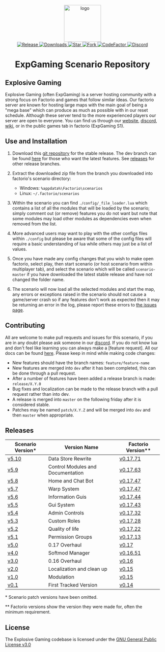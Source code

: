 <p align="center">
  <img alt="logo" src="https://avatars2.githubusercontent.com/u/39745392?s=200&v=4" width="120">
  <br>
  <a href="https://github.com/explosivegaming/scenario/tags">
    <img src="https://img.shields.io/github/tag/explosivegaming/scenario.svg?label=Release" alt="Release">
  </a>
  <a href="https://github.com/explosivegaming/scenario/archive/master.zip">
    <img src="https://img.shields.io/github/downloads/explosivegaming/scenario/total.svg?label=Downloads" alt="Downloads">
  </a>
  <a href="https://github.com/explosivegaming/scenario/stargazers">
    <img src="https://img.shields.io/github/stars/explosivegaming/scenario.svg?label=Stars" alt="Star">
  </a>
  <a href="http://github.com/explosivegaming/scenario/fork">
    <img src="https://img.shields.io/github/forks/explosivegaming/scenario.svg?label=Forks" alt="Fork">
  </a>
  <a href="https://www.codefactor.io/repository/github/explosivegaming/scenario">
    <img src="https://www.codefactor.io/repository/github/explosivegaming/scenario/badge" alt="CodeFactor">
  </a>
  <a href="https://discord.explosivegaming.nl">
    <img src="https://discordapp.com/api/guilds/260843215836545025/widget.png?style=shield" alt="Discord">
  </a>
</p>
<h1 align="center">ExpGaming Scenario Repository</h2>

## Explosive Gaming

Explosive Gaming (often ExpGaming) is a server hosting community with a strong focus on Factorio and games that follow similar ideas. Our factorio server are known for hosting large maps with the main goal of being a "mega base" which can produce as much as possible with in our reset schedule. Although these server tend to the more experienced players our server are open to everyone. You can find us through our [website], [discord], [wiki], or in the public games tab in factorio (ExpGaming S1).

## Use and Installation

1) Download this [git repository](https://github.com/explosivegaming/scenario/archive/master.zip) for the stable release. The dev branch can be found [here](https://github.com/explosivegaming/scenario/archive/dev.zip) for those who want the latest features. See [releases](#releases) for other release branches.

2) Extract the downloaded zip file from the branch you downloaded into factorio's scenario directory:
    * Windows: `%appdata%\Factorio\scenarios`
    * Linux: `~/.factorio/scenarios`

3) Within the scenario you can find `./config/_file_loader.lua` which contains a list of all the modules that will be loaded by the scenario; simply comment out (or remove) features you do not want but note that some modules may load other modules as dependencies even when removed from the list.

4) More advanced users may want to play with the other configs files within `./config` but please be aware that some of the config files will require a basic understanding of lua while others may just be a list of values.

5) Once you have made any config changes that you wish to make open factorio, select play, then start scenario (or host scenario from within multiplayer tab), and select the scenario which will be called `scenario-master` if you have downloaded the latest stable release and have not changed the folder name.

6) The scenario will now load all the selected modules and start the map, any errors or exceptions raised in the scenario should not cause a game/server crash so if any features don't work as expected then it may be returning an error in the log, please report these errors to [the issues page](issues).

## Contributing

All are welcome to make pull requests and issues for this scenario, if you are in any doubt please ask someone in our [discord]. If you do not know lua and don't feel like learning you can always make a [feature request]. All our docs can be found [here][docs]. Please keep in mind while making code changes:

* New features should have the branch names: `feature/feature-name`
* New features are merged into `dev` after it has been completed, this can be done through a pull request.
* After a number of features have been added a release branch is made: `release/X.Y.0`
* Bug fixes and localization can be made to the release branch with a pull request rather than into dev.
* A release is merged into `master` on the following friday after it is considered stable.
* Patches may be named `patch/X.Y.Z` and will be merged into `dev` and then `master` when appropriate.

## Releases

| Scenario Version* | Version Name | Factorio Version** |
|---|---|---|
| [v5.10][s5.10] | Data Store Rewrite | [v0.17.71][f0.17.71] |
| [v5.9][s5.9] | Control Modules and Documentation | [v0.17.63][f0.17.63] |
| [v5.8][s5.8] | Home and Chat Bot | [v0.17.47][f0.17.49] |
| [v5.7][s5.7] | Warp System | [v0.17.47][f0.17.47] |
| [v5.6][s5.6] | Information Guis | [v0.17.44][f0.17.44] |
| [v5.5][s5.5] | Gui System | [v0.17.43][f0.17.43] |
| [v5.4][s5.4] | Admin Controls | [v0.17.32][f0.17.32] |
| [v5.3][s5.3] | Custom Roles | [v0.17.28][f0.17.28] |
| [v5.2][s5.2] | Quality of life | [v0.17.22][f0.17.22] |
| [v5.1][s5.1] | Permission Groups | [v0.17.13][f0.17.13] |
| [v5.0][s5.0] | 0.17 Overhaul| [v0.17][f0.17.9] |
| [v4.0][s4.0] | Softmod Manager | [v0.16.51][f0.16.51] |
| [v3.0][s3.0] | 0.16 Overhaul | [v0.16][f0.16] |
| [v2.0][s2.0] | Localization and clean up | [v0.15][f0.15] |
| [v1.0][s1.0] | Modulation | [v0.15][f0.15] |
| [v0.1][s0.1] | First Tracked Version | [v0.14][f0.14] |

\* Scenario patch versions have been omitted.

\*\* Factorio versions show the version they were made for, often the minimum requirement.

[s5.10]: https://github.com/explosivegaming/scenario/releases/tag/5.10.0
[s5.9]: https://github.com/explosivegaming/scenario/releases/tag/5.9.0
[s5.8]: https://github.com/explosivegaming/scenario/releases/tag/5.8.0
[s5.7]: https://github.com/explosivegaming/scenario/releases/tag/5.7.0
[s5.6]: https://github.com/explosivegaming/scenario/releases/tag/5.6.0
[s5.5]: https://github.com/explosivegaming/scenario/releases/tag/5.5.0
[s5.4]: https://github.com/explosivegaming/scenario/releases/tag/5.4.0
[s5.3]: https://github.com/explosivegaming/scenario/releases/tag/5.3.0
[s5.2]: https://github.com/explosivegaming/scenario/releases/tag/5.2.0
[s5.1]: https://github.com/explosivegaming/scenario/releases/tag/5.1.0
[s5.0]: https://github.com/explosivegaming/scenario/releases/tag/5.0.0
[s4.0]: https://github.com/explosivegaming/scenario/releases/tag/v4.0
[s3.0]: https://github.com/explosivegaming/scenario/releases/tag/v3.0
[s2.0]: https://github.com/explosivegaming/scenario/releases/tag/v2.0
[s1.0]: https://github.com/explosivegaming/scenario/releases/tag/v1.0
[s0.1]: https://github.com/explosivegaming/scenario/releases/tag/v0.1

[f0.17.71]: https://wiki.factorio.com/Version_history/0.17.0#0.17.71
[f0.17.63]: https://wiki.factorio.com/Version_history/0.17.0#0.17.63
[f0.17.49]: https://wiki.factorio.com/Version_history/0.17.0#0.17.49
[f0.17.47]: https://wiki.factorio.com/Version_history/0.17.0#0.17.47
[f0.17.44]: https://wiki.factorio.com/Version_history/0.17.0#0.17.44
[f0.17.43]: https://wiki.factorio.com/Version_history/0.17.0#0.17.43
[f0.17.32]: https://wiki.factorio.com/Version_history/0.17.0#0.17.32
[f0.17.28]: https://wiki.factorio.com/Version_history/0.17.0#0.17.28
[f0.17.22]: https://wiki.factorio.com/Version_history/0.17.0#0.17.22
[f0.17.13]: https://wiki.factorio.com/Version_history/0.17.0#0.17.13
[f0.17.9]: https://wiki.factorio.com/Version_history/0.17.0#0.17.9
[f0.16.51]: https://wiki.factorio.com/Version_history/0.16.0#0.16.51
[f0.16]: https://wiki.factorio.com/Version_history/0.16.0
[f0.15]: https://wiki.factorio.com/Version_history/0.15.0
[f0.14]: https://wiki.factorio.com/Version_history/0.14.0

## License

The Explosive Gaming codebase is licensed under the [GNU General Public License v3.0](LICENSE)

[docs]: https://explosivegaming.github.io/scenario/
[issues]: https://github.com/explosivegaming/scenario/issues/new/choose
[website]: https://explosivegaming.nl
[discord]: https://discord.explosivegaming.nl
[wiki]: https://wiki.explosivegaming.nl
